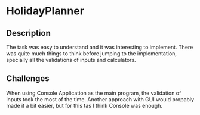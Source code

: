 # HolidayPlanner

## Description
The task was easy to understand and it was interesting to implement. There was quite much things to think before jumping to the implementation, specially 
all the validations of inputs and calculators.

## Challenges
When using Console Application as the main program, the validation of inputs took the most of the time. 
Another approach with GUI would propably made it a bit easier, but for this tas I think Console was enough.
